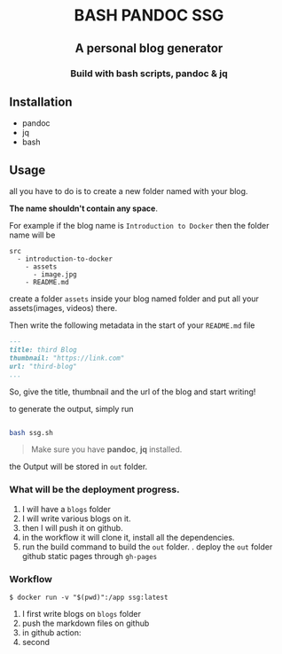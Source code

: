 <h1 align="center">BASH PANDOC SSG</h1>

<h2 align="center">A personal blog generator</h2>

<h3 align="center">Build with bash scripts, pandoc & jq</h3>

## Installation

- pandoc
- jq
- bash

## Usage

all you have to do is to create a new folder named with your blog.

**The name shouldn't contain any space**.

For example if the blog name is `Introduction to Docker` then the folder name will be

```
src
  - introduction-to-docker
    - assets
      - image.jpg
    - README.md
```

create a folder `assets` inside your blog named folder and put all your assets(images, videos) there.

Then write the following metadata in the start of your `README.md` file

```markdown
---
title: third Blog
thumbnail: "https://link.com"
url: "third-blog"
...
```

So, give the title, thumbnail and the url of the blog and start writing!

to generate the output, simply run

```bash

bash ssg.sh

```

> Make sure you have **pandoc**, **jq** installed.

the Output will be stored in `out` folder.


### What will be the deployment progress.

1. I will have a `blogs` folder
1. I will write various blogs on it. 
1. then I will push it on github.
1. in the workflow it will clone it, install all the dependencies.
1. run the build command to build the `out` folder. 
. deploy the `out` folder github static pages through `gh-pages`



### Workflow


```
$ docker run -v "$(pwd)":/app ssg:latest
```

1. I first write blogs on `blogs` folder
1. push the markdown files on github
1. in github action:
  1. second
